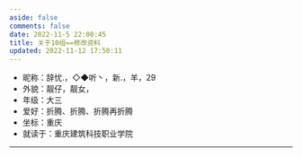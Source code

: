 ```yaml
---
aside: false
comments: false
date: 2022-11-5 22:00:45
title: 关于10组==修改资料
updated: 2022-11-12 17:50:11
---
```

- 昵称：辞忧.，◇◆听丶，新.，羊，29
- 外貌：靓仔，靓女，
- 年级：大三
- 爱好：折腾、折腾、折腾再折腾
- 坐标：重庆
- 就读于：重庆建筑科技职业学院

---
